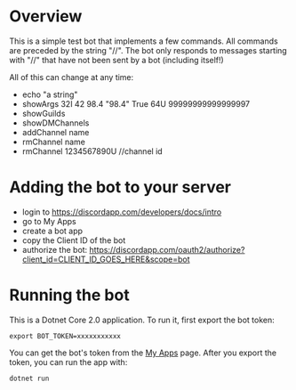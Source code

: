 # Overview

This is a simple test bot that implements a few commands. All commands are preceded by the string "//". The bot only responds to messages starting with "//" that have not been sent by a bot (including itself!)

All of this can change at any time:

* echo "a string"
* showArgs 32I 42 98.4 "98.4" True 64U 99999999999999997
* showGuilds
* showDMChannels
* addChannel name
* rmChannel name
* rmChannel 1234567890U //channel id

# Adding the bot to your server

* login to https://discordapp.com/developers/docs/intro
* go to My Apps
* create a bot app
* copy the Client ID of the bot
* authorize the bot: https://discordapp.com/oauth2/authorize?client_id=CLIENT_ID_GOES_HERE&scope=bot

# Running the bot

This is a Dotnet Core 2.0 application. To run it, first export the bot token:

    export BOT_TOKEN=xxxxxxxxxxx

You can get the bot's token from the [My Apps](https://discordapp.com/developers/applications/me) page. After you export the token, you can run the app with:

    dotnet run